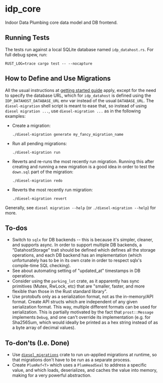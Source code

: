 # idp_core

Indoor Data Plumbing core data model and DB frontend.

## Running Tests

The tests run against a local SQLite database named `idp_datahost.rs`.  For full debug spew, run:

    RUST_LOG=trace cargo test -- --nocapture

## How to Define and Use Migrations

All the usual instructions at [getting started guide](https://diesel.rs/guides/getting-started)
apply, except for the need to specify the database URL, which for `idp_datahost` is defined using
the `IDP_DATAHOST_DATABASE_URL` env var instead of the usual `DATABASE_URL`.  The `diesel-migration`
shell script is meant to ease that, so instead of using `diesel migration ...`, use `diesel-migration ...`
as in the following examples:
-   Create a migration:

        ./diesel-migration generate my_fancy_migration_name

-   Run all pending migrations:

        ./diesel-migration run

-   Reverts and re-runs the most recently run migration.  Running this after creating and running a new migration
    is a good idea in order to test the `down.sql` part of the migration:

        ./diesel-migration redo

-   Reverts the most recently run migration:

        ./diesel-migration revert

Generally, see `diesel migration --help` (or `./diesel-migration --help`) for more.

## To-dos

-   Switch to `sqlx` for DB backends -- this is because it's simpler, cleaner, and supports async.
    In order to support multiple DB backends, a "DatahostStorage" trait should be defined which
    defines all the storage operations, and each DB backend has an implementation (which unfortunately
    has to be in its own crate in order to respect sqlx's compile-time SQL checking).
-   See about automating setting of "updated_at" timestamps in DB operations.
-   Consider using the `parking_lot` crate, as it apparently has sync primitives (Mutex, RwLock, etc)
    that are "smaller, faster, and more flexible than those in the Rust standard library".
-   Use protobufs only as a serialization format, not as the in-memory/API format.  Create API structs
    which are independent of any given serialization format.  This way, multiple different formats
    can be used for serialization.  This is partially motivated by the fact that `prost::Message`
    implements `Debug`, and one can't override its implementation (e.g. for Sha256Sum, which would
    ideally be printed as a hex string instead of as a byte array of decimal values).

## To-don'ts (I.e. Done)

-   Use [`diesel_migrations`](https://crates.io/crates/diesel_migrations) crate to run un-applied
    migrations at runtime, so that migrations don't have to be run as a separate process.
-   Create `PlumRef<T>` which uses a `PlumHeadSeal` to address a specific value, and which loads,
    deserializes, and caches the value into memory, making for a very powerful abstraction.

